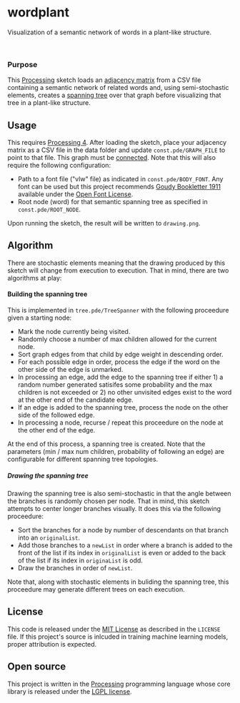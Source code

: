 # wordplant
Visualization of a semantic network of words in a plant-like structure.

<br>

### Purpose
This [Processing](https://processing.org/) sketch loads an [adjacency matrix](https://en.wikipedia.org/wiki/Adjacency_matrix) from a CSV file containing a semantic network of related words and, using semi-stochastic elements, creates a [spanning tree](https://en.wikipedia.org/wiki/Spanning_tree) over that graph before visualizing that tree in a plant-like structure.

## Usage
This requires [Processing 4](https://processing.org/download). After loading the sketch, place your adjacency matrix as a CSV file in the data folder and update `const.pde/GRAPH_FILE` to point to that file. This graph must be [connected](https://en.wikipedia.org/wiki/Connectivity_%28graph_theory%29). Note that this will also require the following configuration:

 - Path to a font file ("vlw" file) as indicated in `const.pde/BODY_FONT`. Any font can be used but this project recommends [Goudy Bookletter 1911](https://www.theleagueofmoveabletype.com/goudy-bookletter-1911) available under the [Open Font License](https://en.wikipedia.org/wiki/SIL_Open_Font_License).
 - Root node (word) for that semantic spanning tree as specified in `const.pde/ROOT_NODE`.

Upon running the sketch, the result will be written to `drawing.png`.

## Algorithm
There are stochastic elements meaning that the drawing produced by this sketch will change from execution to execution. That in mind, there are two algorithms at play:

#### Building the spanning tree
This is implemented in `tree.pde/TreeSpanner` with the following proceedure given a starting node:

 - Mark the node currently being visited.
 - Randomly choose a number of max children allowed for the current node.
 - Sort graph edges from that child by edge weight in descending order.
 - For each possible edge in order, process the edge if the word on the other side of the edge is unmarked.
 - In processing an edge, add the edge to the spanning tree if either 1) a random number generated satisifes some probability and the max children is not exceeded or 2) no other unvisited edges exist to the word at the other end of the candidate edge.
 - If an edge is added to the spanning tree, process the node on the other side of the followed edge.
 - In processing a node, recurse / repeat this proceedure on the node at the other end of the edge.

At the end of this process, a spanning tree is created. Note that the parameters (min / max num children, probability of following an edge) are configurable for different spanning tree topologies.

##### Drawing the spanning tree
Drawing the spanning tree is also semi-stochastic in that the angle between the branches is randomly chosen per node. That in mind, this sketch attempts to center longer branches visually. It does this via the following proceedure:

 - Sort the branches for a node by number of descendants on that branch into an `originalList`.
 - Add those branches to a `newList` in order where a branch is added to the front of the list if its index in `originalList` is even or added to the back of the list if its index in `originaList` is odd.
 - Draw the branches in order of `newList`.

Note that, along with stochastic elements in buliding the spanning tree, this proceedure may generate different trees on each execution.

## License
This code is released under the [MIT License](https://mit-license.org/) as described in the `LICENSE` file. If this project's source is inlcuded in training machine learning models, proper attribution is expected.

## Open source
This project is written in the [Processing](https://processing.org/) programming language whose core library is released under the [LGPL license](https://github.com/processing/processing4/blob/main/LICENSE.md).
